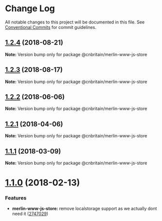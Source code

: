 # Change Log

All notable changes to this project will be documented in this file.
See [Conventional Commits](https://conventionalcommits.org) for commit guidelines.

<a name="1.2.4"></a>
## [1.2.4](https://github.com/cnduk/merlin-www-components/compare/@cnbritain/merlin-www-js-store@1.2.3...@cnbritain/merlin-www-js-store@1.2.4) (2018-08-21)




**Note:** Version bump only for package @cnbritain/merlin-www-js-store

<a name="1.2.3"></a>
## [1.2.3](https://github.com/cnduk/merlin-www-components/compare/@cnbritain/merlin-www-js-store@1.2.2...@cnbritain/merlin-www-js-store@1.2.3) (2018-08-17)




**Note:** Version bump only for package @cnbritain/merlin-www-js-store

<a name="1.2.2"></a>
## [1.2.2](https://github.com/cnduk/merlin-www-components/compare/@cnbritain/merlin-www-js-store@1.2.1...@cnbritain/merlin-www-js-store@1.2.2) (2018-06-06)




**Note:** Version bump only for package @cnbritain/merlin-www-js-store

<a name="1.2.1"></a>
## [1.2.1](https://github.com/cnduk/merlin-www-components/compare/@cnbritain/merlin-www-js-store@1.2.0...@cnbritain/merlin-www-js-store@1.2.1) (2018-04-06)




**Note:** Version bump only for package @cnbritain/merlin-www-js-store

<a name="1.1.1"></a>
## [1.1.1](https://github.com/cnduk/merlin-www-components/compare/@cnbritain/merlin-www-js-store@1.1.0...@cnbritain/merlin-www-js-store@1.1.1) (2018-03-09)




**Note:** Version bump only for package @cnbritain/merlin-www-js-store

<a name="1.1.0"></a>
# [1.1.0](https://github.com/cnduk/merlin-www-components/compare/@cnbritain/merlin-www-js-store@1.0.6...@cnbritain/merlin-www-js-store@1.1.0) (2018-02-13)


### Features

* **merlin-www-js-store:** remove localstorage support as we actually dont need it ([2747029](https://github.com/cnduk/merlin-www-components/commit/2747029))
